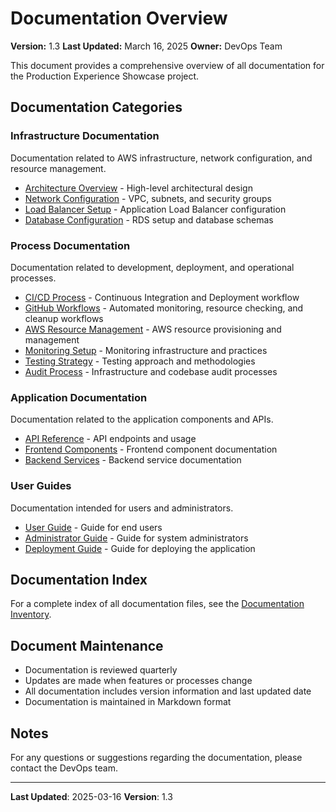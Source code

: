 # Documentation Overview

**Version:** 1.3
**Last Updated:** March 16, 2025
**Owner:** DevOps Team

This document provides a comprehensive overview of all documentation for the Production Experience Showcase project.

## Documentation Categories

### Infrastructure Documentation

Documentation related to AWS infrastructure, network configuration, and resource management.

- [Architecture Overview](./docs/infrastructure/architecture-overview.md) - High-level architectural design
- [Network Configuration](./docs/infrastructure/network-configuration.md) - VPC, subnets, and security groups
- [Load Balancer Setup](./docs/infrastructure/load-balancer.md) - Application Load Balancer configuration
- [Database Configuration](./docs/infrastructure/database-config.md) - RDS setup and database schemas

### Process Documentation

Documentation related to development, deployment, and operational processes.

- [CI/CD Process](./docs/processes/ci-cd.md) - Continuous Integration and Deployment workflow
- [GitHub Workflows](./docs/processes/github-workflows.md) - Automated monitoring, resource checking, and cleanup workflows
- [AWS Resource Management](./docs/processes/aws-resource-management.md) - AWS resource provisioning and management
- [Monitoring Setup](./docs/processes/monitoring-setup.md) - Monitoring infrastructure and practices
- [Testing Strategy](./docs/processes/testing.md) - Testing approach and methodologies
- [Audit Process](./docs/processes/audits.md) - Infrastructure and codebase audit processes

### Application Documentation

Documentation related to the application components and APIs.

- [API Reference](./docs/api/api-reference.md) - API endpoints and usage
- [Frontend Components](./docs/frontend/components.md) - Frontend component documentation
- [Backend Services](./docs/backend/services.md) - Backend service documentation

### User Guides

Documentation intended for users and administrators.

- [User Guide](./docs/guides/user-guide.md) - Guide for end users
- [Administrator Guide](./docs/guides/admin-guide.md) - Guide for system administrators
- [Deployment Guide](./docs/guides/deployment-guide.md) - Guide for deploying the application

## Documentation Index

For a complete index of all documentation files, see the [Documentation Inventory](./docs/documentation-inventory.md).

## Document Maintenance

- Documentation is reviewed quarterly
- Updates are made when features or processes change
- All documentation includes version information and last updated date
- Documentation is maintained in Markdown format

## Notes

For any questions or suggestions regarding the documentation, please contact the DevOps team.

---

**Last Updated**: 2025-03-16
**Version**: 1.3
